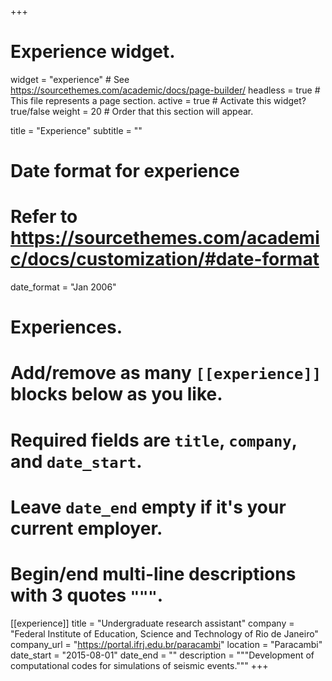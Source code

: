 +++
# Experience widget.
widget = "experience"  # See https://sourcethemes.com/academic/docs/page-builder/
headless = true  # This file represents a page section.
active = true  # Activate this widget? true/false
weight = 20  # Order that this section will appear.

title = "Experience"
subtitle = ""

# Date format for experience
#   Refer to https://sourcethemes.com/academic/docs/customization/#date-format
date_format = "Jan 2006"

# Experiences.
#   Add/remove as many `[[experience]]` blocks below as you like.
#   Required fields are `title`, `company`, and `date_start`.
#   Leave `date_end` empty if it's your current employer.
#   Begin/end multi-line descriptions with 3 quotes `"""`.
[[experience]]
  title = "Undergraduate research assistant"
  company = "Federal Institute of Education, Science and Technology of Rio de Janeiro"
  company_url = "https://portal.ifrj.edu.br/paracambi"
  location = "Paracambi"
  date_start = "2015-08-01"
  date_end = ""
  description = """Development of computational codes for simulations of seismic events."""
+++
